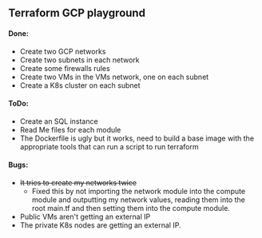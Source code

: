 ## Terraform GCP playground

#### Done:
- Create two GCP networks
- Create two subnets in each network
- Create some firewalls rules
- Create two VMs in the VMs network, one on each subnet
- Create a K8s cluster on each subnet

#### ToDo:

- Create an SQL instance
- Read Me files for each module
- The Dockerfile is ugly but it works, need to build  a base image with the 
    appropriate tools that can run a script to run terraform

#### Bugs:
- ~~It tries to create my networks twice~~
    - Fixed this by not importing the network module into the compute 
    module and outputting my network values, reading them into the root 
    main.tf and then setting them into the compute module.
- Public VMs aren't getting an external IP 
- The private K8s nodes are getting an external IP. 
